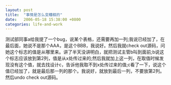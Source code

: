 ```yaml
---
layout: post
title:  "事情是怎么变糟糕的"
date:   2006-05-18 15:38:00 +0800
categories: life-and-work
---
```


测试部同事a给我提了一个bug，说某个表格，还需要再加一列;我说已经加了，在最后面，她说不是那个AAA，是这个BBB，我说好。然后我就check out源码，问她这个标志的值是从哪里来。讲了半天没讲明白，就把测试主管b叫到面前;b说这个标志应该放到第2列，值是从x处传过来的;然后我就加上这一列，在取值时候发现没有这个值，就去找设计c，告诉他我取不到x处传过来的值;c看了一下，说这个值已经加了，就是最后那一列的那个。我说好，就放到最后一列，不要放第2列。然后undo check out源码。

